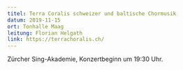 ```yaml
---
titel: Terra Coralis schweizer und baltische Chormusik
datum: 2019-11-15
ort: Tonhalle Maag
leitung: Florian Helgath
link: https://terrachoralis.ch/
---
```

Zürcher Sing-Akademie, 
Konzertbeginn um 19:30 Uhr.